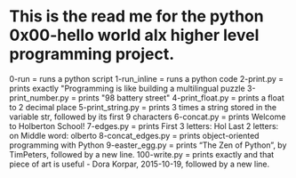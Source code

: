 This is the read me for the python 0x00-hello world alx higher level programming project.
===========================================================================================================================

0-run = runs a python script
1-run_inline = runs a python code
2-print.py = prints exactly 
				"Programming is like building a multilingual puzzle
3-print_number.py = prints "98 battery street"
4-print_float.py = prints a float to 2 decimal place
5-print_string.py = prints 3 times a string stored in the variable str, followed by its first 9 characters
6-concat.py = prints Welcome to Holberton School!
7-edges.py = prints
			First 3 letters: Hol
			Last 2 letters: on
			Middle word: olberto
8-concat_edges.py = prints object-oriented programming with Python
9-easter_egg.py = prints “The Zen of Python”, by TimPeters, followed by a new line.
100-write.py = prints exactly and that piece of art is useful - Dora Korpar, 2015-10-19, followed by a new line.

